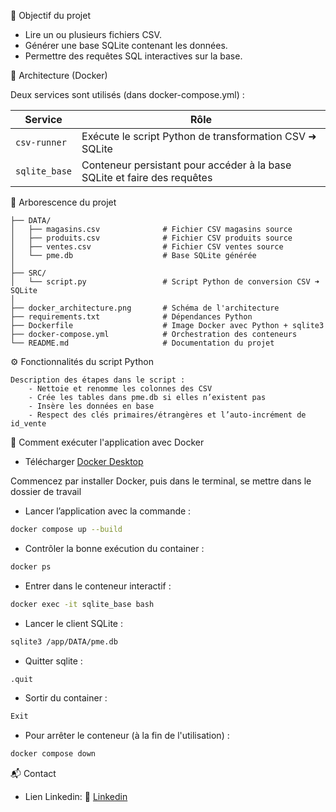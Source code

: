 
🎯 Objectif du projet

- Lire un ou plusieurs fichiers CSV.
- Générer une base SQLite contenant les données.
- Permettre des requêtes SQL interactives sur la base.


🧱 Architecture (Docker)

Deux services sont utilisés (dans docker-compose.yml) :

| Service       | Rôle                                                                     |
|---------------|--------------------------------------------------------------------------|
| `csv-runner`  | Exécute le script Python de transformation CSV ➜ SQLite                 |
| `sqlite_base` | Conteneur persistant pour accéder à la base SQLite et faire des requêtes |



📁 Arborescence du projet

    ├── DATA/
    │   ├── magasins.csv              # Fichier CSV magasins source
    │   ├── produits.csv              # Fichier CSV produits source
    │   ├── ventes.csv                # Fichier CSV ventes source
    │   └── pme.db                    # Base SQLite générée
    │
    ├── SRC/
    │   └── script.py                 # Script Python de conversion CSV ➜ SQLite
    │
    ├── docker_architecture.png       # Schéma de l'architecture
    ├── requirements.txt              # Dépendances Python
    ├── Dockerfile                    # Image Docker avec Python + sqlite3
    ├── docker-compose.yml            # Orchestration des conteneurs
    └── README.md                     # Documentation du projet

⚙️ Fonctionnalités du script Python

    Description des étapes dans le script :
        - Nettoie et renomme les colonnes des CSV
        - Crée les tables dans pme.db si elles n’existent pas
        - Insère les données en base
        - Respect des clés primaires/étrangères et l’auto-incrément de id_vente


🚀 Comment exécuter l'application avec Docker
- Télécharger [Docker Desktop](https://www.docker.com/products/docker-desktop)
    
Commencez par installer Docker, puis dans le terminal, se mettre dans le dossier de travail

- Lancer l’application avec la commande :
```bash
docker compose up --build
```
- Contrôler la bonne exécution du container :
```bash
docker ps
``` 
- Entrer dans le conteneur interactif :
```bash
docker exec -it sqlite_base bash
```
- Lancer le client SQLite :
```bash
sqlite3 /app/DATA/pme.db
```
- Quitter sqlite :
```bash
.quit
```
- Sortir du container :
```bash
Exit
```
- Pour arrêter le conteneur (à la fin de l'utilisation) :
```bash
docker compose down
```       

📬 Contact
- Lien Linkedin: 📧 [Linkedin](https://www.linkedin.com/in/damien-schaeffer-45a59821b/)
    